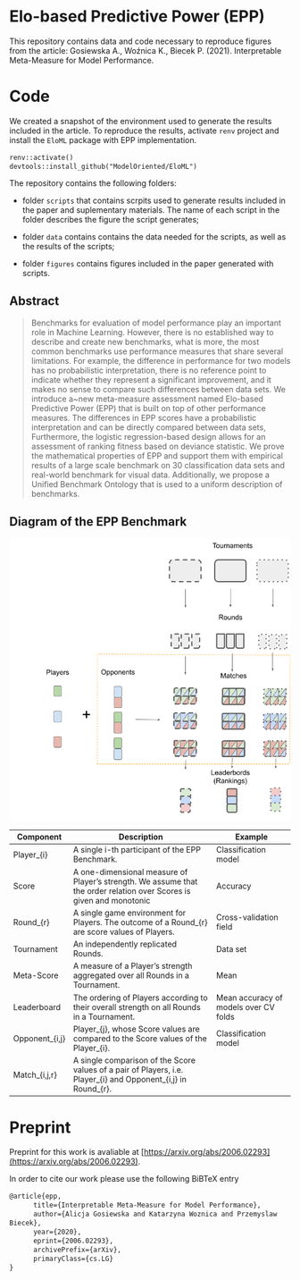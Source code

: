 # Elo-based Predictive Power (EPP)

This repository contains data and code necessary to reproduce figures from the article: Gosiewska A., Woźnica K., Biecek P. (2021). Interpretable Meta-Measure for Model Performance.

# Code

We created a snapshot of the environment used to generate the results included in the article. To reproduce the results, activate `renv` project and install the `EloML` package with EPP implementation.

```{r}
renv::activate()
devtools::install_github("ModelOriented/EloML")
```

The repository contains the following folders:

- folder `scripts` that contains scrpits used to generate results included in the paper and suplementary materials. The name of each script in the folder describes the figure the script generates;

- folder `data` contains contains the data needed for the scripts, as well as the results of the scripts;

- folder `figures` contains figures included in the paper generated with scripts.

## Abstract

> Benchmarks for evaluation of model performance play an important role in Machine Learning. However, there is no established way to describe and create new benchmarks, what is more, the most common benchmarks use performance measures that share several limitations. For example, the difference in performance for two models has no probabilistic interpretation, there is no reference point to indicate whether they represent a significant improvement, and it makes no sense to compare such differences between data sets. We introduce a~new meta-measure assessment named Elo-based Predictive Power (EPP) that is built on top of other performance measures. The differences in EPP scores have a probabilistic interpretation and can be directly compared between data sets, Furthermore, the logistic regression-based design allows for an assessment of ranking fitness based on deviance statistic. We prove the mathematical properties of EPP and support them with empirical results of a large scale benchmark on 30 classification data sets and real-world benchmark for visual data. Additionally, we propose a Unified Benchmark Ontology that is used to a uniform description of benchmarks.

## Diagram of the EPP Benchmark

![](./figures/figure_2_EPP_diagram.png)

|    Component   |                                                       Description                                                      |                Example                |
|--------------|----------------------------------------------------------------------------------------------------------------------|-------------------------------------|
| Player_{i}     | A single i-th participant of the EPP Benchmark.                                                                        | Classification model                  |
| Score          | A one-dimensional measure of Player’s  strength. We assume that the order  relation over Scores is given and monotonic | Accuracy                              |
| Round_{r}      | A single game environment for Players. The  outcome of a Round_{r} are score values of  Players.                       | Cross-validation field                |
| Tournament     | An independently replicated Rounds.                                                                                    | Data set                              |
| Meta-Score     | A measure of a Player’s strength aggregated  over all Rounds in a Tournament.                                          | Mean                                  |
| Leaderboard    | The ordering of Players according to their  overall strength on all Rounds in a Tournament.                            | Mean accuracy of models over CV folds |
| Opponent_{i,j} | Player_{j}, whose Score values are compared to the Score values of the Player_{i}.                                     | Classification model                  |
| Match_{i,j,r}  | A single comparison of the Score values of a pair  of Players, i.e. Player_{i} and Opponent_{i,j} in  Round_{r}.       |                                       |                                 |


# Preprint

Preprint for this work is avaliable at  [https://arxiv.org/abs/2006.02293](https://arxiv.org/abs/2006.02293).

In order to cite our work please use the following BiBTeX entry

```
@article{epp,
      title={Interpretable Meta-Measure for Model Performance}, 
      author={Alicja Gosiewska and Katarzyna Woznica and Przemyslaw Biecek},
      year={2020},
      eprint={2006.02293},
      archivePrefix={arXiv},
      primaryClass={cs.LG}
}
```